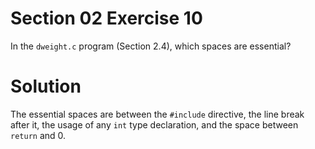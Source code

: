 # Section 02 Exercise 10

In the `dweight.c` program (Section 2.4), which spaces are essential?


# Solution

The essential spaces are between the `#include` directive, the line break after it, the usage of any `int` type declaration, and the space between `return` and 0.

